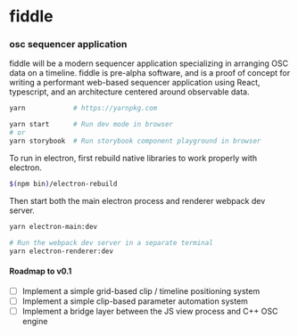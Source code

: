 # fiddle

### osc sequencer application

fiddle will be a modern sequencer application specializing in arranging OSC data on a timeline. fiddle is pre-alpha software, and is a proof of concept for writing a performant web-based sequencer application using React, typescript, and an architecture centered around observable data.

```bash
yarn            # https://yarnpkg.com

yarn start      # Run dev mode in browser
# or
yarn storybook  # Run storybook component playground in browser
```

To run in electron, first rebuild native libraries to work properly with electron.

```bash
$(npm bin)/electron-rebuild
```

Then start both the main electron process and renderer webpack dev server.

```bash
yarn electron-main:dev

# Run the webpack dev server in a separate terminal
yarn electron-renderer:dev
```

#### Roadmap to v0.1

- [ ] Implement a simple grid-based clip / timeline positioning system
- [ ] Implement a simple clip-based parameter automation system
- [ ] Implement a bridge layer between the JS view process and C++ OSC engine
